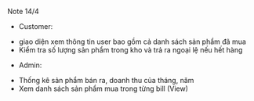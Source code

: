 Note 14/4
- Customer: 
+ giao diện xem thông tin user bao gồm cả danh sách sản phẩm đã mua
+ Kiểm tra số lượng sản phẩm trong kho và trả ra ngoại lệ nếu hết hàng
- Admin: 
+ Thống kê sản phẩm bán ra, doanh thu của tháng, năm
+ Xem danh sách sản phẩm mua trong từng bill (View)
